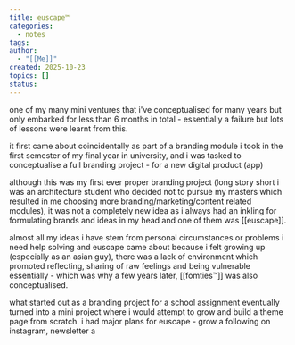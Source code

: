 ```yaml
---
title: euscape™
categories:
  - notes
tags:
author:
  - "[[Me]]"
created: 2025-10-23
topics: []
status:
---
```

one of my many mini ventures that i've conceptualised for many years but only embarked for less than 6 months in total - essentially a failure but lots of lessons were learnt from this.

it first came about coincidentally as part of a branding module i took in the first semester of my final year in university, and i was tasked to conceptualise a full branding project - for a new digital product (app)

although this was my first ever proper branding project (long story short i was an architecture student who decided not to pursue my masters which resulted in me choosing more branding/marketing/content related modules), it was not a completely new idea as i always had an inkling for formulating brands and ideas in my head and one of them was [[euscape]].

almost all my ideas i have stem from personal circumstances or problems i need help solving and euscape came about because i felt growing up (especially as an asian guy), there was a lack of environment which promoted reflecting, sharing of raw feelings and being vulnerable essentially - which was why a few years later, [[fomties™]] was also conceptualised.

what started out as a branding project for a school assignment eventually turned into a mini project where i would attempt to grow and build a theme page from scratch. i had major plans for euscape - grow a following on instagram, newsletter a
